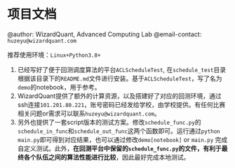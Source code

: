 # 项目文档

@author: WizardQuant, Advanced Computing Lab 
@email-contact: `huzeyu@wizardquant.com`

推荐使用环境：`Linux+Python3.8+` 

1. 已经写好了便于回测调度算法的平台`ACLScheduleTest`, 在`schedule_test`目录根据该目录下的`README.md`文件进行安装。基于`ACLScheduleTest`，写了名为`demo`的notebook，用于参考。
2. WizardQuant提供了额外的计算资源，以及搭建好了对应的回测环境，通过ssh连接`101.201.80.221`，账号密码已经发给学校，由学校提供。有任何比赛相关问题or需求可以联系`huzeyu@wizardquant.com`。
3. 另外也提供了一套script版本的测试方案。修改`schedule_func.py`的`schedule_in_func`和`schedule_out_func`这两个函数即可。运行通过`python main.py`即可得到对应结果，也可以通过修改`demo[notebook]` or `main.py` 完成自定义测试。此外，**在回测平台中保留的`schedule_func.py`的文件，有利于最终各个队伍之间的算法性能进行比较**，因此最好完成本地测试。

